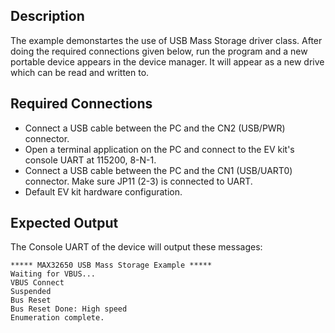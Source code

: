 ## Description

The example demonstartes the use of USB Mass Storage driver class. After doing the required connections given below, run the program and a new portable device appears in the device manager. It will appear as a new drive which can be read and written to.

## Required Connections

-   Connect a USB cable between the PC and the CN2 (USB/PWR) connector.
-   Open a terminal application on the PC and connect to the EV kit's console UART at 115200, 8-N-1.
-   Connect a USB cable between the PC and the CN1 (USB/UART0) connector. Make sure JP11 (2-3) is connected to UART.
-   Default EV kit hardware configuration.

## Expected Output

The Console UART of the device will output these messages:

```
***** MAX32650 USB Mass Storage Example *****
Waiting for VBUS...
VBUS Connect
Suspended
Bus Reset
Bus Reset Done: High speed
Enumeration complete.
```
